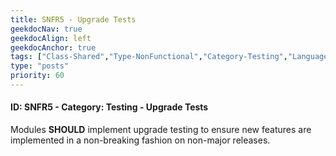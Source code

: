 ```yaml
---
title: SNFR5 - Upgrade Tests
geekdocNav: true
geekdocAlign: left
geekdocAnchor: true
tags: ["Class-Shared","Type-NonFunctional","Category-Testing","Language-Shared","Enforcement-SHOULD","Persona-Owner","Persona-Contributor","Lifecycle-Maintenance"]
type: "posts"
priority: 60
---
```


#### ID: SNFR5 - Category: Testing - Upgrade Tests

Modules **SHOULD** implement upgrade testing to ensure new features are implemented in a non-breaking fashion on non-major releases.
